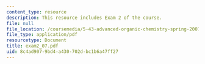 ```yaml
---
content_type: resource
description: This resource includes Exam 2 of the course.
file: null
file_location: /coursemedia/5-43-advanced-organic-chemistry-spring-2007/8c4ad9079bd4a430702dbc1b6a47ff27_exam2_07.pdf
file_type: application/pdf
resourcetype: Document
title: exam2_07.pdf
uid: 8c4ad907-9bd4-a430-702d-bc1b6a47ff27
---
```

